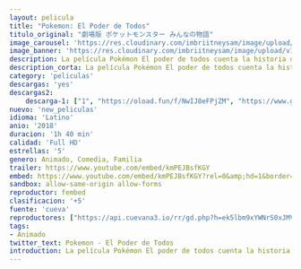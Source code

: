```yaml
---
layout: pelicula
title: "Pokemon: El Poder de Todos"
titulo_original: "劇場版 ポケットモンスター みんなの物語"
image_carousel: 'https://res.cloudinary.com/imbriitneysam/image/upload/v1545104619/pokemon-todos-poster-min.jpg'
image_banner: 'https://res.cloudinary.com/imbriitneysam/image/upload/v1545104619/pokemon-todos-banner-min.jpg'
description: La película Pokémon El poder de todos cuenta la historia de Ash y Pikachu en su viaje a una pequeña ciudad al lado del mar repleta de diversos personajes, incluidos una joven atleta, un mentiroso compulsivo, un investigador reservado, una anciana arisca y una pequeña con un gran secreto. Cada año, sus habitantes se reúnen para celebrar al Pokémon legendario Lugia, que hace que sople el viento que salvó la ciudad de la destrucción hace muchos años. El festival es un momento de celebración, con una carrera de captura de Pokémon y una llama ceremonial que arde vivamente para invocar a Lugia.
description_corta: La película Pokémon El poder de todos cuenta la historia de Ash y Pikachu en su viaje a una pequeña ciudad al lado del mar repleta de diversos personajes, incluidos una joven atleta, un mentiroso compulsivo, un investigador reservado, una...
category: 'peliculas'
descargas: 'yes'
descargas2:
    descarga-1: ["1", "https://oload.fun/f/NwIJ8eFPjZM", "https://www.google.com/s2/favicons?domain=openload.co","OpenLoad","https://res.cloudinary.com/imbriitneysam/image/upload/v1541473684/mexico.png", "Latino", "Full HD"]
nuevo: 'new_peliculas'
idioma: 'Latino'
anio: '2018'
duracion: '1h 40 min'
calidad: 'Full HD'
estrellas: '5'
genero: Animado, Comedia, Familia
trailer: https://www.youtube.com/embed/kmPEJBsfKGY
embed: https://www.youtube.com/embed/kmPEJBsfKGY?rel=0&amp;hd=1&border=0&wmode=opaque&enablejsapi=1&modestbranding=1&controls=1&showinfo=1
sandbox: allow-same-origin allow-forms
reproductor: fembed
clasificacion: '+5'
fuente: 'cueva'
reproductores: ["https://api.cuevana3.io/rr/gd.php?h=ek5lbm9xYWNrS0xJMVp5b21KREk0dFBLbjVkaHhkRGdrOG1jbnBpUnhhS1YzYU9BbnNHNzZhN1RZMnQ5dTdDc3A4eGpoNWJMcmVQWXpubUNlc2ZGeUt1U3FadVkyUT09"]
tags:
- Animado
twitter_text: Pokemon - El Poder de Todos
introduction: La película Pokémon El poder de todos cuenta la historia de Ash y Pikachu en su viaje a una pequeña ciudad al lado del mar repleta de diversos personajes, incluidos una joven atleta, un mentiroso compulsivo, un investigador reservado, una..
---
```












